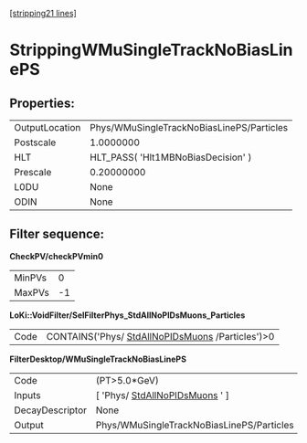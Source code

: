 [[stripping21 lines]](./stripping21-ew)

# StrippingWMuSingleTrackNoBiasLinePS

## Properties:

|                |                                           |
|----------------|-------------------------------------------|
| OutputLocation | Phys/WMuSingleTrackNoBiasLinePS/Particles |
| Postscale      | 1.0000000                                 |
| HLT            | HLT_PASS( 'Hlt1MBNoBiasDecision' )        |
| Prescale       | 0.20000000                                |
| L0DU           | None                                      |
| ODIN           | None                                      |

## Filter sequence:

**CheckPV/checkPVmin0**

|        |     |
|--------|-----|
| MinPVs | 0   |
| MaxPVs | -1  |

**LoKi::VoidFilter/SelFilterPhys_StdAllNoPIDsMuons_Particles**

|      |                                                                                      |
|------|--------------------------------------------------------------------------------------|
| Code | CONTAINS('Phys/ [StdAllNoPIDsMuons](./stripping21-stdallnopidsmuons) /Particles')\>0 |

**FilterDesktop/WMuSingleTrackNoBiasLinePS**

|                 |                                                                     |
|-----------------|---------------------------------------------------------------------|
| Code            | (PT\>5.0\*GeV)                                                      |
| Inputs          | [ 'Phys/ [StdAllNoPIDsMuons](./stripping21-stdallnopidsmuons) ' ] |
| DecayDescriptor | None                                                                |
| Output          | Phys/WMuSingleTrackNoBiasLinePS/Particles                           |
